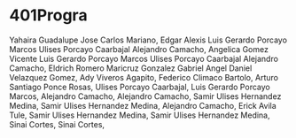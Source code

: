 # 401Progra
Yahaira Guadalupe
Jose Carlos Mariano,
Edgar Alexis
Luis Gerardo Porcayo Marcos
Ulises Porcayo Caarbajal
Alejandro Camacho,
Angelica Gomez Vicente
Luis Gerardo Porcayo Marcos
Ulises Porcayo Caarbajal
Alejandro Camacho,
Eldrich Romero
Maricruz Gonzalez Gabriel
Angel Daniel Velazquez Gomez,
Ady Viveros Agapito,
Federico Climaco Bartolo,
Arturo Santiago Ponce Rosas,
Ulises Porcayo Caarbajal,
Luis Gerardo Porcayo Marcos,
Alejandro Camacho,
Alejandro Camacho,
Samir Ulises Hernandez Medina,
Samir Ulises Hernandez Medina,
Alejandro Camacho,
Erick Avila Tule,
Samir Ulises Hernandez Medina,
Samir Ulises Hernandez Medina,
Sinai Cortes,
Sinai Cortes,